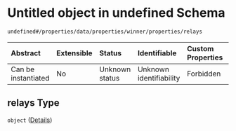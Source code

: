 # Untitled object in undefined Schema

```txt
undefined#/properties/data/properties/winner/properties/relays
```



| Abstract            | Extensible | Status         | Identifiable            | Custom Properties | Additional Properties | Access Restrictions | Defined In                                                                              |
| :------------------ | :--------- | :------------- | :---------------------- | :---------------- | :-------------------- | :------------------ | :-------------------------------------------------------------------------------------- |
| Can be instantiated | No         | Unknown status | Unknown identifiability | Forbidden         | Allowed               | none                | [block\_summary.schema.json\*](../out/block_summary.schema.json "open original schema") |

## relays Type

`object` ([Details](block_summary-properties-data-properties-winner-properties-relays.md))
